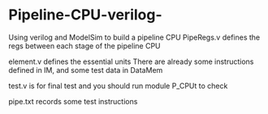 # Pipeline-CPU-verilog-
Using verilog and ModelSim to build a pipeline CPU
PipeRegs.v defines the regs between each stage of the pipeline CPU

element.v defines the essential units
There are already some instructions defined in IM, and some test data in DataMem

test.v is for final test and you should run module P_CPUt to check

pipe.txt records some test instructions
